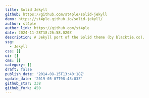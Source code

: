 ```yaml
---
title: Solid Jekyll
github: https://github.com/st4ple/solid-jekyll
demo: https://st4ple.github.io/solid-jekyll/
author: st4ple
author_link: https://github.com/st4ple
date: 2024-11-28T18:26:58.020Z
description: A Jekyll port of the Solid theme (by blacktie.co).
ssg:
  - Jekyll
css: []
ui: []
cms: []
category: []
draft: false
publish_date: '2014-08-15T13:40:18Z'
update_date: '2019-05-07T08:43:03Z'
github_star: 338
github_fork: 450
---
```

